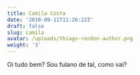```yaml
---
title: Camila Costa
date: '2018-09-11T11:26:22Z'
draft: false
slug: camila
avatar: /uploads/thiago-rondon-author.png
weight: '3'
---
```

Oi tudo bem? Sou fulano de tal, como vai?
